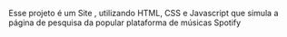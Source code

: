 Esse projeto é um Site , utilizando HTML, CSS e Javascript que simula a página de pesquisa da popular plataforma de músicas Spotify
